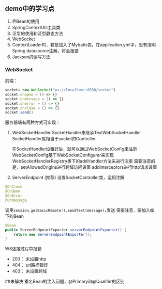 ## demo中的学习点
1. @Bean的使用
2. SpringContextUtil工具类
3. 泛型的使用和泛型静态方法
4. WebSocket
5. ContextLoader时，若是加入了Mybatis包，在application.yml中，没有指明Spring.datasource注解，将会报错
6. Jackson的读写方法

### WebSocket
前端：
```js
socket= new WebSocket("ws://localhost:8080/socket")
socket.onopen = () => {}
socket.onmessage = () => {}
socket.onerror = () => {}
socket.onclose = () => {}
socket.send()
```
服务器端有两种方式可实现：
1. WebSocketHandler
    SocketHandler来继承TextWebSocketHandler
    SocketHandler就相当于socket的Controller
    
    在SocketHandler设置好后，就可以通过WebSocketConfig来注册
    WebSocketConfig基于WebSocketConfigurer来实现
    WebSocketHandlerRegistry类下的addHandler方法来进行注册
    需要注意的是，setAllowedOrigins进行跨域访问设置
    addInterceptors进行http请求设置
2. ServerEndpoint (推荐)
设置SocketController类，运用注解
```java
@OnClose
@OnOpen
@OnError
@OnMessage
```
调用`session.getBasicRemote().sendText(message);`发送
需要注意，要加入如下的Bean
```java
@Bean
public ServerEndpointExporter serverEndpointExporter() {
    return new ServerEndpointExporter();
}
```

WS连接过程中报错
- 200： 未设置http
- 404： url路径错误
- 403： 未设置跨域

##未解决
重名Bean的注入问题，@Primary和@Qualifer的区别